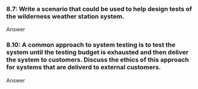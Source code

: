 <h3>8.7: Write a scenario that could be used to help design tests of the wilderness weather station system.</h3>

<p>Answer</p>

<h3>8.10: A common approach to system testing is to test the system until the testing budget is exhausted and then deliver the system to customers. Discuss the ethics of this approach for systems that are deliverd to external customers.</h3>

<p>Answer</p>
